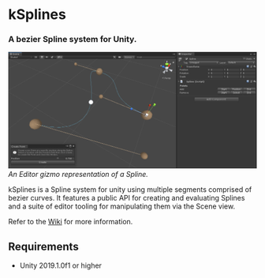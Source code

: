 # kSplines
### A bezier Spline system for Unity.

![alt text](https://github.com/Kink3d/kSplines/blob/master/Images/Home00.PNG?raw=true)
*An Editor gizmo representation of a Spline.*

kSplines is a Spline system for unity using multiple segments comprised of bezier curves. It features a public API for creating and evaluating Splines and a suite of editor tooling for manipulating them via the Scene view.

Refer to the [Wiki](https://github.com/Kink3d/kSplines/wiki/Home) for more information.

## Requirements
- Unity 2019.1.0f1 or higher
